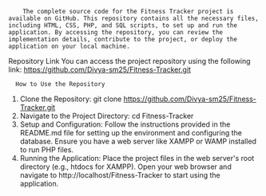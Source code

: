         The complete source code for the Fitness Tracker project is available on GitHub. This repository contains all the necessary files, including HTML, CSS, PHP, and SQL scripts, to set up and run the application. By accessing the repository, you can review the implementation details, contribute to the project, or deploy the application on your local machine.
Repository Link
You can access the project repository using the following link:
https://github.com/Divya-sm25/Fitness-Tracker.git

      How to Use the Repository
1.	Clone the Repository:
git clone https://github.com/Divya-sm25/Fitness-Tracker.git
2.	Navigate to the Project Directory:
cd Fitness-Tracker
3.	Setup and Configuration:
Follow the instructions provided in the README.md file for setting up the environment and configuring the database.
Ensure you have a web server like XAMPP or WAMP installed to run PHP files.
4.	Running the Application:
Place the project files in the web server's root directory (e.g., htdocs for XAMPP).
Open your web browser and navigate to http://localhost/Fitness-Tracker to start using the application.

